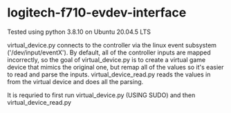 # logitech-f710-evdev-interface

Tested using python 3.8.10 on Ubuntu 20.04.5 LTS

virtual_device.py connects to the controller via the linux event subsystem ('/dev/input/eventX'). By default, all of the controller inputs are mapped incorrectly, so the goal of virtual_device.py is to create a virtual game device that mimics the original one, but remap all of the values so it's easier to read and parse the inputs. virtual_device_read.py reads the values in from the virtual device and does all the parsing. 

It is requried to first run virtual_device.py (USING SUDO) and then virtual_device_read.py
